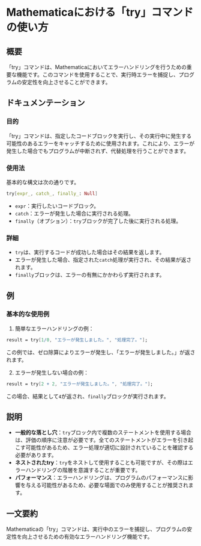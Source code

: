 <!--
Meta Description: # Mathematicaにおける「try」コマンドの使い方 ## 概要 「try」コマンドは、Mathematicaにおいてエラーハンドリングを行うための重要な機能です。このコマンドを使用することで、実行時エラーを捕捉し、プログラムの安定性を向上させることができます。 ## ドキュメンテーション ...
Meta Keywords: try, コマンドは, mathematica, finally, エラーが発生しました
-->

# Mathematicaにおける「try」コマンドの使い方

## 概要
「try」コマンドは、Mathematicaにおいてエラーハンドリングを行うための重要な機能です。このコマンドを使用することで、実行時エラーを捕捉し、プログラムの安定性を向上させることができます。

## ドキュメンテーション
### 目的
「try」コマンドは、指定したコードブロックを実行し、その実行中に発生する可能性のあるエラーをキャッチするために使用されます。これにより、エラーが発生した場合でもプログラムが中断されず、代替処理を行うことができます。

### 使用法
基本的な構文は次の通りです。

```mathematica
try[expr_, catch_, finally_: Null]
```

- `expr`：実行したいコードブロック。
- `catch`：エラーが発生した場合に実行される処理。
- `finally`（オプション）：`try`ブロックが完了した後に実行される処理。

### 詳細
- `try`は、実行するコードが成功した場合はその結果を返します。
- エラーが発生した場合、指定された`catch`処理が実行され、その結果が返されます。
- `finally`ブロックは、エラーの有無にかかわらず実行されます。

## 例
### 基本的な使用例
1. 簡単なエラーハンドリングの例：

```mathematica
result = try[1/0, "エラーが発生しました。", "処理完了。"];
```

この例では、ゼロ除算によりエラーが発生し、「エラーが発生しました。」が返されます。

2. エラーが発生しない場合の例：

```mathematica
result = try[2 + 2, "エラーが発生しました。", "処理完了。"];
```

この場合、結果として`4`が返され、`finally`ブロックが実行されます。

## 説明
- **一般的な落とし穴**：`try`ブロック内で複数のステートメントを使用する場合は、評価の順序に注意が必要です。全てのステートメントがエラーを引き起こす可能性があるため、エラー処理が適切に設計されていることを確認する必要があります。
- **ネストされたtry**：`try`をネストして使用することも可能ですが、その際はエラーハンドリングの階層を意識することが重要です。
- **パフォーマンス**：エラーハンドリングは、プログラムのパフォーマンスに影響を与える可能性があるため、必要な場面でのみ使用することが推奨されます。

## 一文要約
Mathematicaの「try」コマンドは、実行中のエラーを捕捉し、プログラムの安定性を向上させるための有効なエラーハンドリング機能です。